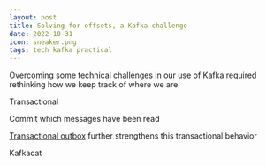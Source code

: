 ```yaml
---
layout: post
title: Solving for offsets, a Kafka challenge
date: 2022-10-31
icon: sneaker.png
tags: tech kafka practical
---
```


Overcoming some technical challenges in our use of Kafka required rethinking how we keep track of where we are

<!--more-->



Transactional

Commit which messages have been read

[Transactional outbox](https://microservices.io/patterns/data/transactional-outbox.html) further strengthens this transactional behavior

Kafkacat

